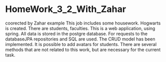 # HomeWork_3_2_With_Zahar
coorected by Zahar example
This job includes some housework. Hogwarts is created. There are students, faculties. 
This is a web application, using spring. All data is stored in the postgre database. 
For requests to the databaseJPA repositories and SQL are used. 
The CRUD model has been implemented. It is possible to add avatars for students. 
There are several methods that are not related to this work, but are necessary for the current task.
